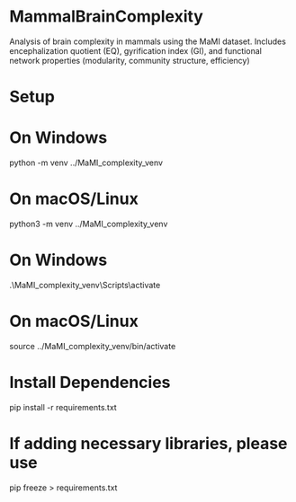 # MammalBrainComplexity
Analysis of brain complexity in mammals using the MaMI dataset. Includes encephalization quotient (EQ), gyrification index (GI), and functional network properties (modularity, community structure, efficiency)

# Setup
# On Windows
python -m venv ../MaMI_complexity_venv

# On macOS/Linux
python3 -m venv ../MaMI_complexity_venv

# On Windows
.\MaMI_complexity_venv\Scripts\activate

# On macOS/Linux
source ../MaMI_complexity_venv/bin/activate

# Install Dependencies
pip install -r requirements.txt

# If adding necessary libraries, please use
pip freeze > requirements.txt
